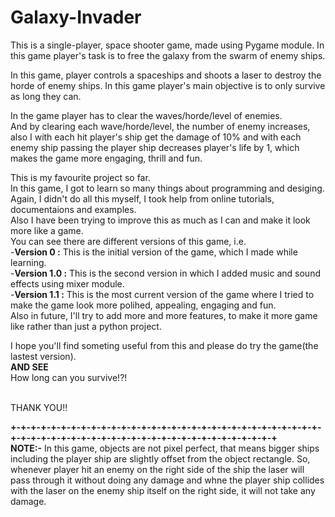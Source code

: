 # Galaxy-Invader
This is a single-player, space shooter game, made using Pygame module. In this game player's task is to free the galaxy from the swarm of enemy ships. 
<br>

In this game, player controls a spaceships and shoots a laser to destroy the horde of enemy ships. In this game player's main objective is to only survive as long they can.
<br>

In the game player has to clear the waves/horde/level of enemies.
<br>
And by clearing each wave/horde/level, the number of enemy increases, also I with each hit player's ship get the damage of 10% and with each enemy ship passing the player ship decreases player's life by 1, which makes the game more engaging, thrill and fun.
<br>

This is my favourite project so far.
<br>
In this game, I got to learn so many things about programming and desiging.
<br>
Again, I didn't do all this myself, I took help from online tutorials, documentaions and examples.
<br>
Also I have been trying to improve this as much as I can and make it look more like a game.
<br>
You can see there are different versions of this game, i.e.
<br>
-**Version 0 :** This is the initial version of the game, which I made while learning.
<br>
-**Version 1.0 :** This is the second version in which I added music and sound effects using mixer module.
<br>
-**Version 1.1 :** This is the most current version of the game where I tried to make the game look more polihed, appealing, engaging and fun.
<br>
Also in future, I'll try to add more and more features, to make it more game like rather than just a python project.
<br>

I hope you'll find someting useful from this and please do try the game(the lastest version).
<br>
**AND SEE**
<br>
How long can you survive!?!

<br>
THANK YOU!!

**+-+-+-+-+-+-+-+-+-+-+-+-+-+-+-+-+-+-+-+-+-+-+-+-+-+-+-+-+-+-+-+-+-+-+-+-+-+-+-+-+-+-+-+-+-+-+-+-+-+-+-+-+-+-+-+-+-+**
<br>
**NOTE:-** In this game, objects are not pixel perfect, that means bigger ships including the player ship are slightly offset from the object rectangle.
So, whenever player hit an enemy on the right side of the ship the laser will pass through it without doing any damage and whne the player ship collides with the laser on the enemy ship itself on the right side, it will not take any damage.
